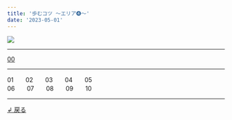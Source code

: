 ```yaml
---
title: '歩むコツ ～エリア➍～'
date: '2023-05-01'
---
```

![](/images/44.jpg)
***
[00](/posts/44_00)
***
01　　02　　03　　04　　05  
06　　07　　08　　09　　10
***
[ ↲ 戻る ](/posts/0)
